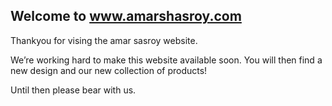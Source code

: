 ## Welcome to www.amarshasroy.com

Thankyou for vising the amar sasroy website.

We’re working hard to make this website available soon. You will then find a new design and our new collection of products!

Until then please bear with us.

